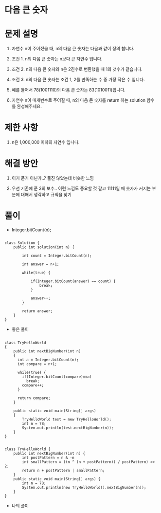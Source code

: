 # 다음 큰 숫자

# 문제 설명

1. 자연수 n이 주어졌을 때, n의 다음 큰 숫자는 다음과 같이 정의 합니다.

2. 조건 1. n의 다음 큰 숫자는 n보다 큰 자연수 입니다.

3. 조건 2. n의 다음 큰 숫자와 n은 2진수로 변환했을 때 1의 갯수가 같습니다.

4. 조건 3. n의 다음 큰 숫자는 조건 1, 2를 만족하는 수 중 가장 작은 수 입니다.

5. 예를 들어서 78(1001110)의 다음 큰 숫자는 83(1010011)입니다.

6. 자연수 n이 매개변수로 주어질 때, n의 다음 큰 숫자를 return 하는 solution 함수를 완성해주세요.


# 제한 사항

1. n은 1,000,000 이하의 자연수 입니다.

# 해결 방안

1. 이거 푼거 아닌가..? 풀진 않았는데 비슷한 느낌 

2. 우선 기존에 푼 2의 보수.. 이런 느낌도 중요할 것 같고 11111일 때 숫자가 커지는 부분에 대해서 생각하고 규칙을 찾기

# 풀이

- Integer.bitCount(n);

```

class Solution {
    public int solution(int n) {
        
        int count = Integer.bitCount(n);
        
        int answer = n+1;
        
        while(true) {
            
            if(Integer.bitCount(answer) == count) {
                break;
            }
            
            answer++;
        }
        
        return answer;
    }
}

```

- 좋은 풀이

```

class TryHelloWorld
{
    public int nextBigNumber(int n)
    {
      int a = Integer.bitCount(n);
      int compare = n+1;

      while(true) {
        if(Integer.bitCount(compare)==a)
          break;
        compare++;
      }

      return compare;
    }

    public static void main(String[] args)
    {
        TryHelloWorld test = new TryHelloWorld();
        int n = 78;
        System.out.println(test.nextBigNumber(n));
    }
}

```

```

class TryHelloWorld {
    public int nextBigNumber(int n) {
        int postPattern = n & -n
        int smallPattern = ((n ^ (n + postPattern)) / postPattern) >> 2;
        return n + postPattern | smallPattern;
    }
    public static void main(String[] args) {
        int n = 78;
        System.out.println(new TryHelloWorld().nextBigNumber(n));
    }
}

```

- 나의 풀이

```

```